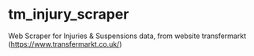 # tm_injury_scraper
Web Scraper for Injuries &amp; Suspensions data, from website transfermarkt (https://www.transfermarkt.co.uk/)
